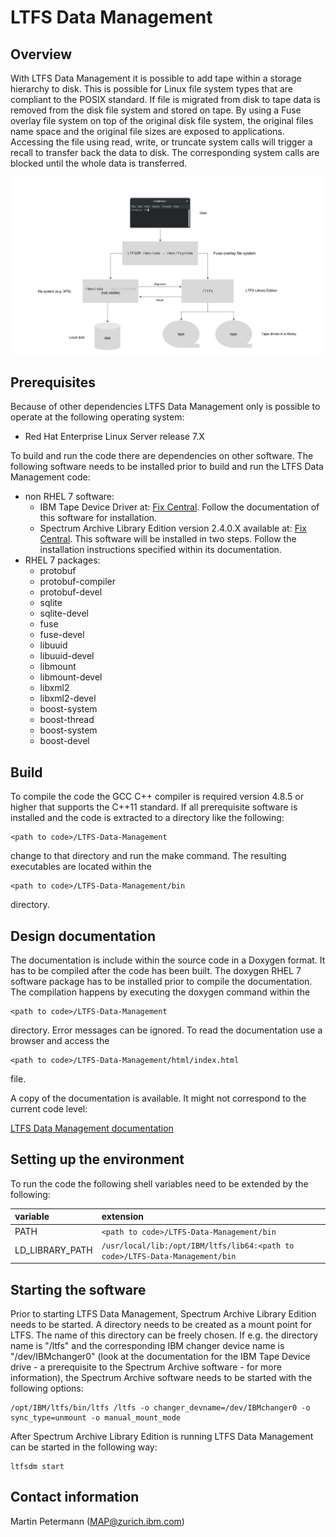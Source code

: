 # LTFS Data Management

## Overview

With LTFS Data Management it is possible to add tape within a storage hierarchy
to disk. This is possible for Linux file system types that are compliant to the
POSIX standard. If file is migrated from disk to tape data is removed from the
disk file system and stored on tape. By using a Fuse overlay file system on top
of the original disk file system, the original files name space and the original
file sizes are exposed to applications. Accessing the file using read, write, or
truncate system calls will trigger a recall to transfer back the data to disk.
The corresponding system calls are blocked until the whole data is transferred.

![Overview](./overview.jpg)

## Prerequisites

Because of other dependencies LTFS Data Management only is possible to operate
at the following operating system:

- Red Hat Enterprise Linux Server release 7.X

To build and run the code there are dependencies on other software. The
following software needs to be installed prior to build and run the LTFS Data
Management code:

- non RHEL 7 software:
  - IBM Tape Device Driver at:
    [Fix Central](https://www-945.ibm.com/support/fixcentral/swg/selectFixes?parent=ibm~ST~Tapedevicedriversandsoftware&product=ibm/Storage_Tape/Tape+device+drivers&release=1.0&platform=Linux&function=all&source=fc).
    Follow the documentation of this software for installation.
  - Spectrum Archive Library Edition version 2.4.0.X available at:
    [Fix Central](https://www-945.ibm.com/support/fixcentral/swg/selectFixes?parent=Tape%20drivers%20and%20software&product=ibm/Storage_Tape/LTFS+Library+Edition+(LE)&release=2.4&platform=All&function=all).
    This software will be installed in two steps. Follow the installation instructions specified within its documentation.
- RHEL 7 packages:
  - protobuf
  - protobuf-compiler
  - protobuf-devel
  - sqlite
  - sqlite-devel
  - fuse
  - fuse-devel
  - libuuid
  - libuuid-devel
  - libmount
  - libmount-devel
  - libxml2
  - libxml2-devel
  - boost-system
  - boost-thread
  - boost-system
  - boost-devel

## Build

To compile the code the GCC C++ compiler is required version 4.8.5 or higher
that supports the C++11 standard. If all prerequisite software is installed and
the code is extracted to a directory like the following:

```
<path to code>/LTFS-Data-Management
```

change to that directory and run the make command. The resulting executables are
located within the

```
<path to code>/LTFS-Data-Management/bin
```

directory.

## Design documentation

The documentation is include within the source code in a Doxygen format. It
has to be compiled after the code has been built. The doxygen RHEL 7 software
package has to be installed prior to compile the documentation. The compilation
happens by executing the doxygen command within the

```
<path to code>/LTFS-Data-Management
```

directory. Error messages can be ignored. To read the documentation use a
browser and access the

```
<path to code>/LTFS-Data-Management/html/index.html
```

file.

A copy of the documentation is available. It might not correspond to the current code level:

[LTFS Data Management documentation](https://github.com/IBM/LTFS-Data-Management/docs/LTFS_Data_Management.pdf)

## Setting up the environment

To run the code the following shell variables need to be extended by the
following:

| variable | extension     |
| :------------- | :------------- |
| PATH | ```<path to code>/LTFS-Data-Management/bin``` |
| LD_LIBRARY_PATH | ```/usr/local/lib:/opt/IBM/ltfs/lib64:<path to code>/LTFS-Data-Management/bin``` |

## Starting the software

Prior to starting LTFS Data Management, Spectrum Archive Library Edition needs
to be started. A directory needs to be created as a mount point for LTFS. The
name of this directory can be freely chosen. If e.g. the directory name is
"/ltfs" and the corresponding IBM changer device name is "/dev/IBMchanger0"
(look at the documentation for the IBM Tape Device drive - a prerequisite to the
Spectrum Archive software -  for more information), the Spectrum Archive
software needs to be started with the following options:

```
/opt/IBM/ltfs/bin/ltfs /ltfs -o changer_devname=/dev/IBMchanger0 -o sync_type=unmount -o manual_mount_mode
```

After Spectrum Archive Library Edition is running LTFS Data Management can be
started in the following way:

```
ltfsdm start
```

## Contact information

Martin Petermann (MAP@zurich.ibm.com)
